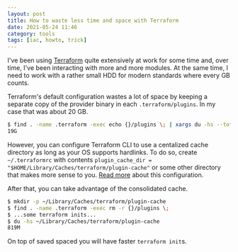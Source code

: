 ```yaml
---
layout: post
title: How to waste less time and space with Terraform
date: 2021-05-24 11:46
category: tools
tags: [iac, howto, trick]
---
```


I've been using [Terraform][tf] quite extensively at work for some time and,
over time, I've been interacting with more and more modules. At the same time,
I need to work with a rather small HDD for modern standards where every GB
counts.

Terraform's default configuration wastes a lot of space by keeping a separate
copy of the provider binary in each `.terraform/plugins`. In my case that was
about 20 GB.

```bash
$ find . -name .terraform -exec echo {}/plugins \; | xargs du -hs --total
19G
```

However, you can configure Terraform CLI to use a centalized cache directory as
long as your OS supports hardlinks. To do so, create `~/.terraformrc` with
contents `plugin_cache_dir = "$HOME/Library/Caches/terraform/plugin-cache"` or
some other directory that makes more sense to you. [Read more][doc] about 
this configuration.

After that, you can take advantage of the consolidated cache.

```bash
$ mkdir -p ~/Library/Caches/terraform/plugin-cache
$ find . -name .terraform -exec rm -r {}/plugins \;
$ ...some terraform inits...
$ du -hs ~/Library/Caches/terraform/plugin-cache
819M
```

On top of saved spaced you will have faster `terraform init`s.

[tf]: https://www.terraform.io/
[doc]: https://www.terraform.io/docs/configuration-0-11/providers.html#provider-plugin-cache